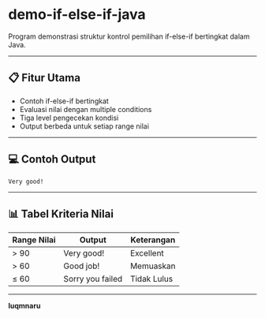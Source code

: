 # demo-if-else-if-java
Program demonstrasi struktur kontrol pemilihan if-else-if bertingkat dalam Java.

---

## 📋 Fitur Utama
- Contoh if-else-if bertingkat
- Evaluasi nilai dengan multiple conditions
- Tiga level pengecekan kondisi
- Output berbeda untuk setiap range nilai

---

## 💻 Contoh Output
```
Very good!
```

---

## 📊 Tabel Kriteria Nilai
|Range Nilai|	Output|	Keterangan|
|------------|----------------|------------------|
|> 90	|Very good!|	Excellent|
|> 60	|Good job!|	Memuaskan|
|≤ 60	|Sorry you failed|	Tidak Lulus|

---

**luqmnaru**
